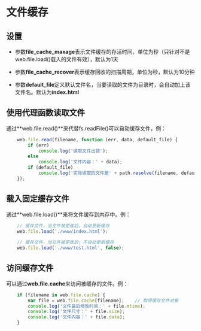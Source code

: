 # 文件缓存

## 设置

* 参数**file_cache_maxage**表示文件缓存的存活时间，单位为秒（只针对不是web.file.load()载入的文件有效），默认为1天

* 参数**file_cache_recover**表示缓存回收的扫描周期，单位为秒，默认为10分钟

* 参数**default_file**定义默认文件名，当要读取的文件为目录时，会自动加上该文件名。默认为**index.html**


## 使用代理函数读取文件

通过**web.file.read()**来代替fs.readFile()可以自动缓存文件，例：
```javascript
	web.file.read(filename, function (err, data, default_file) {
		if (err)
			console.log('读取文件出错');
		else
			console.log('文件内容：' + data);
		if (default_file)
			console.log('实际读取的文件是' + path.resolve(filename, default_file));
	});
```


## 载入固定缓存文件

通过**web.file.load()**来将文件缓存到内存中。例：

```javascript
	// 缓存文件，当文件被更改后，自动更新缓存
	web.file.load('./www/index.html');
	
	// 缓存文件，当文件被更改后，不自动更新缓存
	web.file.load('./www/test.html', false);
```


## 访问缓存文件

可以通过**web.file.cache**来访问被缓存的文件。例：

```javascript
	if (filename in web.file.cache) {
		var file = web.file.cache[filename];	// 取得缓存文件对象
		console.log('文件最后修改时间：' + file.mtime);
		console.log('文件尺寸：' + file.size);
		console.log('文件内容：' + file.data);
	}
```